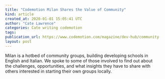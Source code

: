 ```yaml
---
title: "Codemotion Milan Shares the Value of Community"
kind: article
created_at: 2020-01-01 15:05:41 UTC
author: "Cate Lawrence"
categories: Cate writing codemotion
tags: 
publication_url: https://www.codemotion.com/magazine/dev-hub/community-manager/codemotion-milan-shares-the-value-of-community/
layout: post
---
```

Milan is a hotbed of community groups, building developing schools in English and Italian. We spoke to some of those involved to find out about the challenges, opportunities, and what insights they have to share with others interested in starting their own groups locally.

